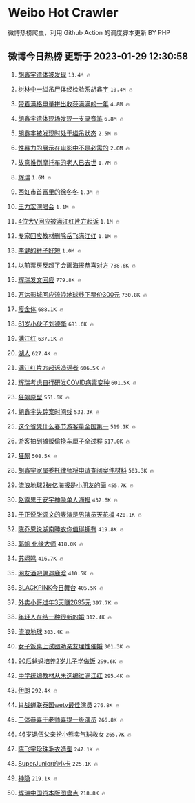 # Weibo Hot Crawler 



微博热榜爬虫，利用 Github Action 的调度脚本更新 BY PHP 


## 微博今日热榜 更新于 2023-01-29 12:30:58 
1. [胡鑫宇遗体被发现](https://s.weibo.com/weibo?q=%23%E8%83%A1%E9%91%AB%E5%AE%87%E9%81%97%E4%BD%93%E8%A2%AB%E5%8F%91%E7%8E%B0%23&t=31&band_rank=1&Refer=top) `13.4M 🔥` 

1. [树林中一缢吊尸体经检验系胡鑫宇](https://s.weibo.com/weibo?q=%23%E6%A0%91%E6%9E%97%E4%B8%AD%E4%B8%80%E7%BC%A2%E5%90%8A%E5%B0%B8%E4%BD%93%E7%BB%8F%E6%A3%80%E9%AA%8C%E7%B3%BB%E8%83%A1%E9%91%AB%E5%AE%87%23&t=31&band_rank=2&Refer=top) `10.4M 🔥` 

1. [带着满格电量拼出收获满满的一年](https://s.weibo.com/weibo?q=%23%E5%B8%A6%E7%9D%80%E6%BB%A1%E6%A0%BC%E7%94%B5%E9%87%8F%E6%8B%BC%E5%87%BA%E6%94%B6%E8%8E%B7%E6%BB%A1%E6%BB%A1%E7%9A%84%E4%B8%80%E5%B9%B4%23&t=31&band_rank=3&Refer=top) `4.8M 🔥` 

1. [胡鑫宇遗体现场发现一支录音笔](https://s.weibo.com/weibo?q=%23%E8%83%A1%E9%91%AB%E5%AE%87%E9%81%97%E4%BD%93%E7%8E%B0%E5%9C%BA%E5%8F%91%E7%8E%B0%E4%B8%80%E6%94%AF%E5%BD%95%E9%9F%B3%E7%AC%94%23&t=31&band_rank=4&Refer=top) `6.8M 🔥` 

1. [胡鑫宇被发现时处于缢吊状态](https://s.weibo.com/weibo?q=%23%E8%83%A1%E9%91%AB%E5%AE%87%E8%A2%AB%E5%8F%91%E7%8E%B0%E6%97%B6%E5%A4%84%E4%BA%8E%E7%BC%A2%E5%90%8A%E7%8A%B6%E6%80%81%23&t=31&band_rank=5&Refer=top) `2.5M 🔥` 

1. [性暴力的展示在电影中不是必需的](https://s.weibo.com/weibo?q=%E6%80%A7%E6%9A%B4%E5%8A%9B%E7%9A%84%E5%B1%95%E7%A4%BA%E5%9C%A8%E7%94%B5%E5%BD%B1%E4%B8%AD%E4%B8%8D%E6%98%AF%E5%BF%85%E9%9C%80%E7%9A%84&t=31&band_rank=6&Refer=top) `2.0M 🔥` 

1. [故意推倒摩托车的老人已去世](https://s.weibo.com/weibo?q=%23%E6%95%85%E6%84%8F%E6%8E%A8%E5%80%92%E6%91%A9%E6%89%98%E8%BD%A6%E7%9A%84%E8%80%81%E4%BA%BA%E5%B7%B2%E5%8E%BB%E4%B8%96%23&t=31&band_rank=7&Refer=top) `1.7M 🔥` 

1. [辉瑞](https://s.weibo.com/weibo?q=%23%E8%BE%89%E7%91%9E%23&t=31&band_rank=8&Refer=top) `1.6M 🔥` 

1. [西虹市首富里的徐冬冬](https://s.weibo.com/weibo?q=%23%E8%A5%BF%E8%99%B9%E5%B8%82%E9%A6%96%E5%AF%8C%E9%87%8C%E7%9A%84%E5%BE%90%E5%86%AC%E5%86%AC%23&t=31&band_rank=9&Refer=top) `1.3M 🔥` 

1. [王力宏演唱会](https://s.weibo.com/weibo?q=%E7%8E%8B%E5%8A%9B%E5%AE%8F%E6%BC%94%E5%94%B1%E4%BC%9A&t=31&band_rank=10&Refer=top) `1.1M 🔥` 

1. [4位大V回应被满江红片方起诉](https://s.weibo.com/weibo?q=%234%E4%BD%8D%E5%A4%A7V%E5%9B%9E%E5%BA%94%E8%A2%AB%E6%BB%A1%E6%B1%9F%E7%BA%A2%E7%89%87%E6%96%B9%E8%B5%B7%E8%AF%89%23&t=31&band_rank=11&Refer=top) `1.1M 🔥` 

1. [专家回应教材删除岳飞满江红](https://s.weibo.com/weibo?q=%23%E4%B8%93%E5%AE%B6%E5%9B%9E%E5%BA%94%E6%95%99%E6%9D%90%E5%88%A0%E9%99%A4%E5%B2%B3%E9%A3%9E%E6%BB%A1%E6%B1%9F%E7%BA%A2%23&t=31&band_rank=12&Refer=top) `1.1M 🔥` 

1. [李健的裤子好短](https://s.weibo.com/weibo?q=%23%E6%9D%8E%E5%81%A5%E7%9A%84%E8%A3%A4%E5%AD%90%E5%A5%BD%E7%9F%AD%23&t=31&band_rank=13&Refer=top) `1.0M 🔥` 

1. [以前票房反超了会画海报恭喜对方](https://s.weibo.com/weibo?q=%23%E4%BB%A5%E5%89%8D%E7%A5%A8%E6%88%BF%E5%8F%8D%E8%B6%85%E4%BA%86%E4%BC%9A%E7%94%BB%E6%B5%B7%E6%8A%A5%E6%81%AD%E5%96%9C%E5%AF%B9%E6%96%B9%23&t=31&band_rank=14&Refer=top) `788.6K 🔥` 

1. [辉瑞发文回应](https://s.weibo.com/weibo?q=%23%E8%BE%89%E7%91%9E%E5%8F%91%E6%96%87%E5%9B%9E%E5%BA%94%23&t=31&band_rank=15&Refer=top) `779.8K 🔥` 

1. [万达影城回应流浪地球线下票价300元](https://s.weibo.com/weibo?q=%23%E4%B8%87%E8%BE%BE%E5%BD%B1%E5%9F%8E%E5%9B%9E%E5%BA%94%E6%B5%81%E6%B5%AA%E5%9C%B0%E7%90%83%E7%BA%BF%E4%B8%8B%E7%A5%A8%E4%BB%B7300%E5%85%83%23&t=31&band_rank=16&Refer=top) `730.8K 🔥` 

1. [瘦金体](https://s.weibo.com/weibo?q=%E7%98%A6%E9%87%91%E4%BD%93&t=31&band_rank=17&Refer=top) `688.1K 🔥` 

1. [61岁小伙子刘德华](https://s.weibo.com/weibo?q=61%E5%B2%81%E5%B0%8F%E4%BC%99%E5%AD%90%E5%88%98%E5%BE%B7%E5%8D%8E&t=31&band_rank=18&Refer=top) `681.6K 🔥` 

1. [满江红](https://s.weibo.com/weibo?q=%E6%BB%A1%E6%B1%9F%E7%BA%A2&t=31&band_rank=19&Refer=top) `637.1K 🔥` 

1. [湖人](https://s.weibo.com/weibo?q=%E6%B9%96%E4%BA%BA&t=31&band_rank=20&Refer=top) `627.4K 🔥` 

1. [满江红片方起诉造谣者](https://s.weibo.com/weibo?q=%23%E6%BB%A1%E6%B1%9F%E7%BA%A2%E7%89%87%E6%96%B9%E8%B5%B7%E8%AF%89%E9%80%A0%E8%B0%A3%E8%80%85%23&t=31&band_rank=21&Refer=top) `606.5K 🔥` 

1. [辉瑞考虑自行研发COVID病毒变种](https://s.weibo.com/weibo?q=%23%E8%BE%89%E7%91%9E%E8%80%83%E8%99%91%E8%87%AA%E8%A1%8C%E7%A0%94%E5%8F%91COVID%E7%97%85%E6%AF%92%E5%8F%98%E7%A7%8D%23&t=31&band_rank=22&Refer=top) `601.5K 🔥` 

1. [狂飙原型](https://s.weibo.com/weibo?q=%E7%8B%82%E9%A3%99%E5%8E%9F%E5%9E%8B&t=31&band_rank=23&Refer=top) `551.6K 🔥` 

1. [胡鑫宇失踪案时间线](https://s.weibo.com/weibo?q=%23%E8%83%A1%E9%91%AB%E5%AE%87%E5%A4%B1%E8%B8%AA%E6%A1%88%E6%97%B6%E9%97%B4%E7%BA%BF%23&t=31&band_rank=24&Refer=top) `532.3K 🔥` 

1. [这个省凭什么春节游客量全国第一](https://s.weibo.com/weibo?q=%23%E8%BF%99%E4%B8%AA%E7%9C%81%E5%87%AD%E4%BB%80%E4%B9%88%E6%98%A5%E8%8A%82%E6%B8%B8%E5%AE%A2%E9%87%8F%E5%85%A8%E5%9B%BD%E7%AC%AC%E4%B8%80%23&t=31&band_rank=25&Refer=top) `519.1K 🔥` 

1. [游客拍到摊贩偷换车厘子全过程](https://s.weibo.com/weibo?q=%23%E6%B8%B8%E5%AE%A2%E6%8B%8D%E5%88%B0%E6%91%8A%E8%B4%A9%E5%81%B7%E6%8D%A2%E8%BD%A6%E5%8E%98%E5%AD%90%E5%85%A8%E8%BF%87%E7%A8%8B%23&t=31&band_rank=26&Refer=top) `517.0K 🔥` 

1. [狂飙](https://s.weibo.com/weibo?q=%E7%8B%82%E9%A3%99&t=31&band_rank=27&Refer=top) `508.5K 🔥` 

1. [胡鑫宇家属委托律师将申请查阅案件材料](https://s.weibo.com/weibo?q=%23%E8%83%A1%E9%91%AB%E5%AE%87%E5%AE%B6%E5%B1%9E%E5%A7%94%E6%89%98%E5%BE%8B%E5%B8%88%E5%B0%86%E7%94%B3%E8%AF%B7%E6%9F%A5%E9%98%85%E6%A1%88%E4%BB%B6%E6%9D%90%E6%96%99%23&t=31&band_rank=28&Refer=top) `503.3K 🔥` 

1. [流浪地球2破亿海报是小朋友的画](https://s.weibo.com/weibo?q=%23%E6%B5%81%E6%B5%AA%E5%9C%B0%E7%90%832%E7%A0%B4%E4%BA%BF%E6%B5%B7%E6%8A%A5%E6%98%AF%E5%B0%8F%E6%9C%8B%E5%8F%8B%E7%9A%84%E7%94%BB%23&t=31&band_rank=29&Refer=top) `455.7K 🔥` 

1. [赵露思王安宇神隐单人海报](https://s.weibo.com/weibo?q=%23%E8%B5%B5%E9%9C%B2%E6%80%9D%E7%8E%8B%E5%AE%89%E5%AE%87%E7%A5%9E%E9%9A%90%E5%8D%95%E4%BA%BA%E6%B5%B7%E6%8A%A5%23&t=31&band_rank=30&Refer=top) `432.6K 🔥` 

1. [于正说张颂文的表演是男演员天花板](https://s.weibo.com/weibo?q=%23%E4%BA%8E%E6%AD%A3%E8%AF%B4%E5%BC%A0%E9%A2%82%E6%96%87%E7%9A%84%E8%A1%A8%E6%BC%94%E6%98%AF%E7%94%B7%E6%BC%94%E5%91%98%E5%A4%A9%E8%8A%B1%E6%9D%BF%23&t=31&band_rank=31&Refer=top) `420.1K 🔥` 

1. [陈乔恩说湖南睡衣你值得拥有](https://s.weibo.com/weibo?q=%23%E9%99%88%E4%B9%94%E6%81%A9%E8%AF%B4%E6%B9%96%E5%8D%97%E7%9D%A1%E8%A1%A3%E4%BD%A0%E5%80%BC%E5%BE%97%E6%8B%A5%E6%9C%89%23&t=31&band_rank=32&Refer=top) `419.8K 🔥` 

1. [郭帆 化缘大师](https://s.weibo.com/weibo?q=%E9%83%AD%E5%B8%86%20%E5%8C%96%E7%BC%98%E5%A4%A7%E5%B8%88&t=31&band_rank=33&Refer=top) `418.0K 🔥` 

1. [苏翊鸣](https://s.weibo.com/weibo?q=%E8%8B%8F%E7%BF%8A%E9%B8%A3&t=31&band_rank=34&Refer=top) `416.7K 🔥` 

1. [网友酒吧偶遇鹿晗](https://s.weibo.com/weibo?q=%23%E7%BD%91%E5%8F%8B%E9%85%92%E5%90%A7%E5%81%B6%E9%81%87%E9%B9%BF%E6%99%97%23&t=31&band_rank=35&Refer=top) `410.5K 🔥` 

1. [BLACKPINK今日舞台](https://s.weibo.com/weibo?q=%23BLACKPINK%E4%BB%8A%E6%97%A5%E8%88%9E%E5%8F%B0%23&t=31&band_rank=36&Refer=top) `405.5K 🔥` 

1. [外卖小哥过年3天赚2695元](https://s.weibo.com/weibo?q=%23%E5%A4%96%E5%8D%96%E5%B0%8F%E5%93%A5%E8%BF%87%E5%B9%B43%E5%A4%A9%E8%B5%9A2695%E5%85%83%23&t=31&band_rank=37&Refer=top) `397.7K 🔥` 

1. [年轻人在结一种很新的婚](https://s.weibo.com/weibo?q=%23%E5%B9%B4%E8%BD%BB%E4%BA%BA%E5%9C%A8%E7%BB%93%E4%B8%80%E7%A7%8D%E5%BE%88%E6%96%B0%E7%9A%84%E5%A9%9A%23&t=31&band_rank=38&Refer=top) `312.4K 🔥` 

1. [流浪地球](https://s.weibo.com/weibo?q=%E6%B5%81%E6%B5%AA%E5%9C%B0%E7%90%83&t=31&band_rank=39&Refer=top) `303.4K 🔥` 

1. [女子饭桌上试图劝亲友理性催婚](https://s.weibo.com/weibo?q=%23%E5%A5%B3%E5%AD%90%E9%A5%AD%E6%A1%8C%E4%B8%8A%E8%AF%95%E5%9B%BE%E5%8A%9D%E4%BA%B2%E5%8F%8B%E7%90%86%E6%80%A7%E5%82%AC%E5%A9%9A%23&t=31&band_rank=40&Refer=top) `301.3K 🔥` 

1. [90后爸妈培养2岁儿子学做饭](https://s.weibo.com/weibo?q=%2390%E5%90%8E%E7%88%B8%E5%A6%88%E5%9F%B9%E5%85%BB2%E5%B2%81%E5%84%BF%E5%AD%90%E5%AD%A6%E5%81%9A%E9%A5%AD%23&t=31&band_rank=41&Refer=top) `299.6K 🔥` 

1. [中学统编教材从未选编过满江红](https://s.weibo.com/weibo?q=%23%E4%B8%AD%E5%AD%A6%E7%BB%9F%E7%BC%96%E6%95%99%E6%9D%90%E4%BB%8E%E6%9C%AA%E9%80%89%E7%BC%96%E8%BF%87%E6%BB%A1%E6%B1%9F%E7%BA%A2%23&t=31&band_rank=42&Refer=top) `295.4K 🔥` 

1. [伊朗](https://s.weibo.com/weibo?q=%E4%BC%8A%E6%9C%97&t=31&band_rank=43&Refer=top) `292.4K 🔥` 

1. [肖战蝉联泰国wetv最佳演员](https://s.weibo.com/weibo?q=%23%E8%82%96%E6%88%98%E8%9D%89%E8%81%94%E6%B3%B0%E5%9B%BDwetv%E6%9C%80%E4%BD%B3%E6%BC%94%E5%91%98%23&t=31&band_rank=44&Refer=top) `276.8K 🔥` 

1. [三体恭喜于老师喜提一级演员](https://s.weibo.com/weibo?q=%23%E4%B8%89%E4%BD%93%E6%81%AD%E5%96%9C%E4%BA%8E%E8%80%81%E5%B8%88%E5%96%9C%E6%8F%90%E4%B8%80%E7%BA%A7%E6%BC%94%E5%91%98%23&t=31&band_rank=45&Refer=top) `266.8K 🔥` 

1. [46岁退伍父亲扮小熊卖气球救女](https://s.weibo.com/weibo?q=%2346%E5%B2%81%E9%80%80%E4%BC%8D%E7%88%B6%E4%BA%B2%E6%89%AE%E5%B0%8F%E7%86%8A%E5%8D%96%E6%B0%94%E7%90%83%E6%95%91%E5%A5%B3%23&t=31&band_rank=46&Refer=top) `265.7K 🔥` 

1. [陈飞宇珍珠毛衣造型](https://s.weibo.com/weibo?q=%23%E9%99%88%E9%A3%9E%E5%AE%87%E7%8F%8D%E7%8F%A0%E6%AF%9B%E8%A1%A3%E9%80%A0%E5%9E%8B%23&t=31&band_rank=47&Refer=top) `247.1K 🔥` 

1. [SuperJunior的小卡](https://s.weibo.com/weibo?q=%23SuperJunior%E7%9A%84%E5%B0%8F%E5%8D%A1%23&t=31&band_rank=48&Refer=top) `225.1K 🔥` 

1. [神隐](https://s.weibo.com/weibo?q=%E7%A5%9E%E9%9A%90&t=31&band_rank=49&Refer=top) `219.1K 🔥` 

1. [辉瑞中国资本版图盘点](https://s.weibo.com/weibo?q=%23%E8%BE%89%E7%91%9E%E4%B8%AD%E5%9B%BD%E8%B5%84%E6%9C%AC%E7%89%88%E5%9B%BE%E7%9B%98%E7%82%B9%23&t=31&band_rank=50&Refer=top) `218.8K 🔥` 

